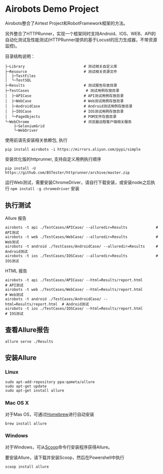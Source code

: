 # Airobots Demo Project

Airobots整合了Airtest Project和RobotFramework框架的方法。

另外整合了HTTPRunner，实现一个框架同时支持Android、IOS、WEB、API的自动化测试及性能测试(HTTPRunner提供的基于Locust的压力生成器，不带资源监控)。

目录结构说明：

    ├─Library                           # 测试相关自定义库
    ├─Resource                          # 测试相关资源文件
    │  ├─TestFiles
    │  └─TestSQL
    ├─Results                           # 测试报告存放目录
    ├─TestCases                          # 测试用例存放目录
    │  ├─APICase                        # API测试用例存放目录
    │  ├─WebCase                        # Web测试用例存放目录
    │  ├─AndroidCase                    # Android测试用例存放目录
    │  ├─IOSCase                        # IOS测试用例存放目录
    │  └─PageObjects                    # POM文件存放目录
    └─WebChrome                         # 浏览器远程客户端相关服务
        ├─SeleniumGrid
        └─WebDriver

使用前请先安装相关依赖包, 执行

```
pip install airobots -i https://mirrors.aliyun.com/pypi/simple
```

安装优化版的httprunner, 支持自定义用例执行顺序
```
pip install -U https://github.com/BSTester/httprunner/archive/master.zip
```

运行Web测试，需要安装ChromeDriver，请自行下载安装，或安装node之后执行 `npm install -g chromedriver` 安装


## 执行测试 

Allure 报告
```
airobots -t api ./TestCases/APICase/ --alluredir=Results             # API测试
airobots -t web ./TestCases/WebCase/ --alluredir=Results             # Web测试
airobots -t android ./TestCases/AndroidCase/ --alluredir=Results     # Android测试
airobots -t ios ./TestCases/IOSCase/ --alluredir=Results             # IOS测试
```

HTML 报告
```
airobots -t api ./TestCases/APICase/ --html=Results/report.html          # API测试
airobots -t web ./TestCases/WebCase/ --html=Results/report.html          # Web测试
airobots -t android ./TestCases/AndroidCase/ --html=Results/report.html  # Android测试
airobots -t ios ./TestCases/IOSCase/ --html=Results/report.html          # IOS测试
```

## 查看Allure报告

```
allure serve ./Results
```

## 安装Allure

### Linux
```
sudo apt-add-repository ppa:qameta/allure
sudo apt-get update 
sudo apt-get install allure
```

### Mac OS X

对于Mas OS，可通过[Homebrew](https://brew.sh/)进行自动安装

```
brew install allure
```

### Windows

对于Windows，可从[Scoop](https://scoop.sh/)命令行安装程序获得Allure。

要安装Allure，请下载并安装Scoop，然后在Powershell中执行

```
scoop install allure
```
